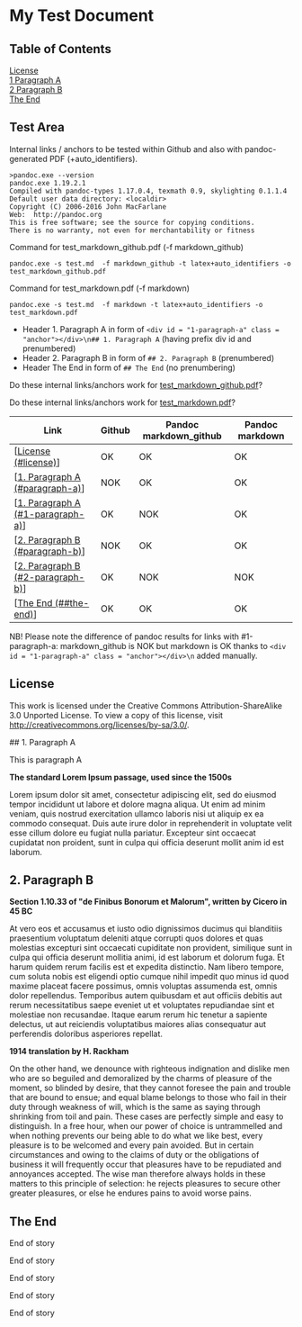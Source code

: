 # My Test Document

## Table of Contents

[License](#license)  
[1 Paragraph A](#1-paragraph-a)  
[2 Paragraph B](#2-paragraph-b)  
[The End](#the-end)  

## Test Area

Internal links / anchors to be tested within Github and also with pandoc-generated PDF (+auto_identifiers).

	>pandoc.exe --version
	pandoc.exe 1.19.2.1
	Compiled with pandoc-types 1.17.0.4, texmath 0.9, skylighting 0.1.1.4
	Default user data directory: <localdir>
	Copyright (C) 2006-2016 John MacFarlane
	Web:  http://pandoc.org
	This is free software; see the source for copying conditions.
	There is no warranty, not even for merchantability or fitness

Command for test_markdown_github.pdf (-f markdown_github)

	pandoc.exe -s test.md  -f markdown_github -t latex+auto_identifiers -o test_markdown_github.pdf

Command for test_markdown.pdf (-f markdown)

	pandoc.exe -s test.md  -f markdown -t latex+auto_identifiers -o test_markdown.pdf

	
- Header 1. Paragraph A in form of `<div id = "1-paragraph-a" class = "anchor"></div>\n## 1. Paragraph A` (having prefix div id and prenumbered)
- Header 2. Paragraph B in form of `## 2. Paragraph B` (prenumbered)
- Header The End in form of `## The End` (no prenumbering)

Do these internal links/anchors work for [test_markdown_github.pdf](test_markdown_github.pdf)?

Do these internal links/anchors work for [test_markdown.pdf](test_markdown.pdf)?

 Link                                                  | Github      | Pandoc markdown_github | Pandoc markdown
 ----------------------------------------------------- | ----------- | ---------------------- | --------------
 \[[License (#license)](#license)\]                    | OK          | OK                     | OK
 \[[1. Paragraph A (#paragraph-a)](#paragraph-a)\]     | NOK         | OK                     | OK
 \[[1. Paragraph A (#1-paragraph-a)](#1-paragraph-a)\] | OK          | NOK                    | OK
 \[[2. Paragraph B (#paragraph-b)](#paragraph-b)\]     | NOK         | OK                     | OK
 \[[2. Paragraph B (#2-paragraph-b)](#2-paragraph-b)\] | OK          | NOK                    | NOK
 \[[The End (##the-end)](#the-end)\]                   | OK          | OK                     | OK

 NB! Please note the difference of pandoc results for links with #1-paragraph-a: markdown_github is NOK but markdown is OK thanks to `<div id = "1-paragraph-a" class = "anchor"></div>\n` added manually.

## License

This work is licensed under the Creative Commons Attribution-ShareAlike 3.0 Unported License. To view a copy of this license, visit http://creativecommons.org/licenses/by-sa/3.0/.

<div id="1-paragraph-a" class="anchor"></div>
## 1. Paragraph A

This is paragraph A

**The standard Lorem Ipsum passage, used since the 1500s**

Lorem ipsum dolor sit amet, consectetur adipiscing elit, sed do eiusmod tempor incididunt ut labore et dolore magna aliqua. Ut enim ad minim veniam, quis nostrud exercitation ullamco laboris nisi ut aliquip ex ea commodo consequat. Duis aute irure dolor in reprehenderit in voluptate velit esse cillum dolore eu fugiat nulla pariatur. Excepteur sint occaecat cupidatat non proident, sunt in culpa qui officia deserunt mollit anim id est laborum.

## 2. Paragraph B

**Section 1.10.33 of "de Finibus Bonorum et Malorum", written by Cicero in 45 BC**

At vero eos et accusamus et iusto odio dignissimos ducimus qui blanditiis praesentium voluptatum deleniti atque corrupti quos dolores et quas molestias excepturi sint occaecati cupiditate non provident, similique sunt in culpa qui officia deserunt mollitia animi, id est laborum et dolorum fuga. Et harum quidem rerum facilis est et expedita distinctio. Nam libero tempore, cum soluta nobis est eligendi optio cumque nihil impedit quo minus id quod maxime placeat facere possimus, omnis voluptas assumenda est, omnis dolor repellendus. Temporibus autem quibusdam et aut officiis debitis aut rerum necessitatibus saepe eveniet ut et voluptates repudiandae sint et molestiae non recusandae. Itaque earum rerum hic tenetur a sapiente delectus, ut aut reiciendis voluptatibus maiores alias consequatur aut perferendis doloribus asperiores repellat.

**1914 translation by H. Rackham**

On the other hand, we denounce with righteous indignation and dislike men who are so beguiled and demoralized by the charms of pleasure of the moment, so blinded by desire, that they cannot foresee the pain and trouble that are bound to ensue; and equal blame belongs to those who fail in their duty through weakness of will, which is the same as saying through shrinking from toil and pain. These cases are perfectly simple and easy to distinguish. In a free hour, when our power of choice is untrammelled and when nothing prevents our being able to do what we like best, every pleasure is to be welcomed and every pain avoided. But in certain circumstances and owing to the claims of duty or the obligations of business it will frequently occur that pleasures have to be repudiated and annoyances accepted. The wise man therefore always holds in these matters to this principle of selection: he rejects pleasures to secure other greater pleasures, or else he endures pains to avoid worse pains.

## The End

End of story

End of story

End of story

End of story

End of story
